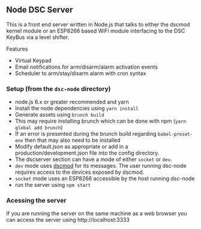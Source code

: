 ## Node DSC Server

This is a front end server written in Node.js that talks to either the dscmod kernel module or an ESP8266 based WiFi module interfacing to the DSC KeyBus via a level shifter.

Features
* Virtual Keypad
* Email notifications for arm/disarm/alarm activation events
* Scheduler to arm/stay/disarm alarm with cron syntax


### Setup (from the `dsc-node` directory)
* node.js 6.x or greater recommended and yarn
* Install the node dependencies using `yarn install`
* Generate assets using `brunch build`
 * This may require installing brunch which can be done with npm (`yarn global add brunch`)
 * If an error is presented during the brunch build regarding `babel-preset-env` then that may also need to be installed
* Modify default.json as appropriate or add in a production/development.json file into the config directory.
 * The dscserver section can have a mode of either `socket` or `dev`.
  * `dev` mode uses [dscmod](https://github.com/denvera/dscmod) for its messages.  The user running dsc-node requires access to the devices exposed by dscmod.
  * `socket` mode uses an ESP8266 accessible by the host running dsc-node
* run the server using `npm start`

### Acessing the server
If you are running the server on the same machine as a web browser you can access the server using http://localhost:3333
